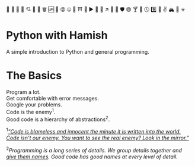 🏨 🌙 🗿 🏏 💘 🎰 🏈 🗑 🆙 🚁 😝 🤐 👣 ⛩ 🐪 ▶️ 🕋 🐸 ↗️ 💾 🚥 🛡 😄 🍸 🌽 🕔 9️⃣ 💛 ✌️ 🏔 🚌 ☣
# Python with Hamish

A simple introduction to Python and general programming.

# The Basics

Program a lot.  
Get comfortable with error messages.  
Google your problems.  
Code is the enemy<sup>1</sup>.  
Good code is a hierarchy of abstractions<sup>2</sup>.  

<sup>1</sup>[*"Code is blameless and innocent the minute it is written into the world. Code isn’t our enemy. You want to see the real enemy? Look in the mirror."*](https://blog.codinghorror.com/the-best-code-is-no-code-at-all/)

<sup>2</sup>*Programming is a long series of details. We group details together and [give them names](https://en.wikipedia.org/wiki/Abstraction_(computer_science)). Good code has good names at every level of detail.*
